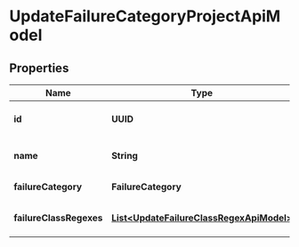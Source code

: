 

# UpdateFailureCategoryProjectApiModel


## Properties

| Name | Type | Description | Notes |
|------------ | ------------- | ------------- | -------------|
|**id** | **UUID** | Failure category identifier |  |
|**name** | **String** | Failure category name |  |
|**failureCategory** | **FailureCategory** | Category type |  |
|**failureClassRegexes** | [**List&lt;UpdateFailureClassRegexApiModel&gt;**](UpdateFailureClassRegexApiModel.md) | Failure category regexes |  [optional] |



